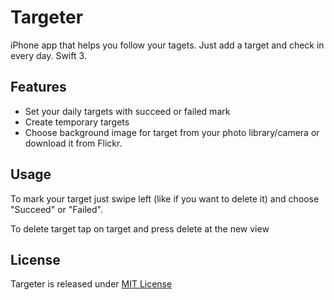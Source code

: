 # Targeter

iPhone app that helps you follow your tagets. Just add a target and check in every day. Swift 3.

## Features

* Set your daily targets with succeed or failed mark
* Create temporary targets
* Choose background image for target from your photo library/camera or download it from Flickr.

## Usage

To mark your target just swipe left (like if you want to delete it) and choose "Succeed" or "Failed".

To delete target tap on target and press delete at the new view


## License

Targeter is released under [MIT License](https://opensource.org/licenses/MIT)
